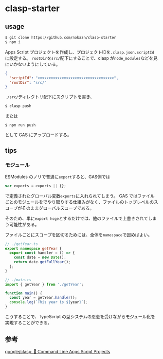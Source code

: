 # clasp-starter

## usage

```bash
$ git clone https://github.com/nokazn/clasp-starter
$ npm i
```

Apps Script プロジェクトを作成し、プロジェクトIDを`.clasp.json.scriptId`に設定する。
`rootDir`を`src/`配下にすることで、clasp が`node_modules`などを見にいかないようにしている。

```json
{
  "scriptId": "xxxxxxxxxxxxxxxxxxxxxxxxxxxxxxxxxxx",
  "rootDir": "src/"
}
```

`./src/`ディレクトリ配下にスクリプトを書き、

```bash
$ clasp push
```

または

```
$ npm run push
```

として GAS にアップロードする。

## tips

### モジュール

ESModules のノリで普通に`export`すると、GAS側では

```js
var exports = exports || {};
```

で定義されたグローバル変数`exports`に入れられてしまう。
GAS ではファイルごとのモジュールをでやり取りする仕組みがなく、ファイルのトップレベルのスコープがそのままグローバルスコープである。

そのため、単に`export hoge`とするだけでは、他のファイルで上書きされてしまう可能性がある。

ファイルごとにスコープを区切るためには、全体を`namespace`で囲めばよい。

```ts
// ./getYear.ts
export namespace getYear {
  export const handler = () => {
    const date = new Date();
    return date.getFullYear();
  };
}
```

```ts
// ./main.ts
import { getYear } from './getYear';

function main() {
  const year = getYear.handler();
  console.log(`This year is ${year}`);
}
```

こうすることで、TypeScript の型システムの恩恵を受けながらモジュール化を実現することができる。

## 参考

[google/clasp: 🔗 Command Line Apps Script Projects](https://github.com/google/clasp/)

